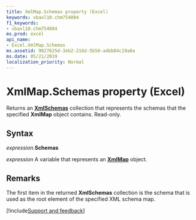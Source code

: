 ```yaml
---
title: XmlMap.Schemas property (Excel)
keywords: vbaxl10.chm754084
f1_keywords:
- vbaxl10.chm754084
ms.prod: excel
api_name:
- Excel.XmlMap.Schemas
ms.assetid: 9027625d-3eb2-216d-5b50-a4bb84c19a8a
ms.date: 05/21/2019
localization_priority: Normal
---
```



# XmlMap.Schemas property (Excel)

Returns an **[XmlSchemas](Excel.XmlSchemas.md)** collection that represents the schemas that the specified **XmlMap** object contains. Read-only.


## Syntax

_expression_.**Schemas**

_expression_ A variable that represents an **[XmlMap](Excel.XmlMap.md)** object.


## Remarks

The first item in the returned **XmlSchemas** collection is the schema that is used as the root element of the specified XML schema map.



[!include[Support and feedback](~/includes/feedback-boilerplate.md)]